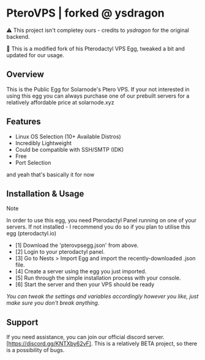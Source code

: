 # PteroVPS | forked @ ysdragon

⚠️ This project isn't completey ours - credits to *ysdragon* for the original backend.

📌 This is a modified fork of his Pterodactyl VPS Egg, tweaked a bit and updated for our usage.

## Overview

This is the Public Egg for Solarnode's Ptero VPS.
If your not interested in using this egg you can always purchase one of our prebuilt servers for a relatively affordable price at solarnode.xyz

## Features
- Linux OS Selection (10+ Available Distros)
- Incredibly Lightweight
- Could be compatible with SSH/SMTP (IDK)
- Free
- Port Selection

and yeah that's basically it for now

## Installation & Usage
> [!NOTE]  
> In order to use this egg, you need Pterodactyl Panel running on one of your servers.
> If not installed - I recommend you do so if you plan to utilise this egg (pterodactyl.io)

- [1] Download the 'pterovpsegg.json' from above.
- [2] Login to your pterodactyl panel.
- [3] Go to Nests > Import Egg and import the recently-downloaded .json file.
- [4] Create a server using the egg you just imported.
- [5] Run through the simple installation process with your console.
- [6] Start the server and then your VPS should be ready

*You can tweak the settings and variables accordingly however you like, just make sure you don't break anything.*

## Support
If you need assistance, you can join our official discord server.[https://discord.gg/KNTXby62vF].
This is a relatively BETA project, so there is a possibility of bugs.

